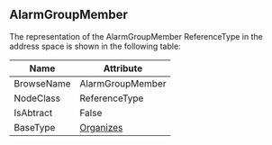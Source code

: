 <!-- objecttype -->
## AlarmGroupMember

The representation of the AlarmGroupMember ReferenceType in the address space is shown in the following table:  

|Name|Attribute|
|---|---|
|BrowseName|AlarmGroupMember|
|NodeClass|ReferenceType|
|IsAbtract|False|
|BaseType|[Organizes](../../../Part3/ReferenceTypes/Organizes/readme.md)|

